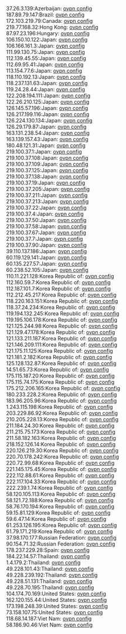 37.26.3.139:Azerbaijan: [ovpn config](vpn/37_26_3_139.ovpn)  
187.89.79.147:Brazil: [ovpn config](vpn/187_89_79_147.ovpn)  
172.103.219.79:Canada: [ovpn config](vpn/172_103_219_79.ovpn)  
219.77.168.32:Hong Kong: [ovpn config](vpn/219_77_168_32.ovpn)  
87.97.23.196:Hungary: [ovpn config](vpn/87_97_23_196.ovpn)  
106.150.10.122:Japan: [ovpn config](vpn/106_150_10_122.ovpn)  
106.166.161.3:Japan: [ovpn config](vpn/106_166_161_3.ovpn)  
111.99.130.75:Japan: [ovpn config](vpn/111_99_130_75.ovpn)  
112.139.45.55:Japan: [ovpn config](vpn/112_139_45_55.ovpn)  
112.69.95.41:Japan: [ovpn config](vpn/112_69_95_41.ovpn)  
113.154.77.6:Japan: [ovpn config](vpn/113_154_77_6.ovpn)  
118.110.192.13:Japan: [ovpn config](vpn/118_110_192_13.ovpn)  
118.237.131.63:Japan: [ovpn config](vpn/118_237_131_63.ovpn)  
119.24.28.44:Japan: [ovpn config](vpn/119_24_28_44.ovpn)  
122.208.194.111:Japan: [ovpn config](vpn/122_208_194_111.ovpn)  
122.26.210.125:Japan: [ovpn config](vpn/122_26_210_125.ovpn)  
126.145.57.196:Japan: [ovpn config](vpn/126_145_57_196.ovpn)  
126.217.199.116:Japan: [ovpn config](vpn/126_217_199_116.ovpn)  
126.224.130.134:Japan: [ovpn config](vpn/126_224_130_134.ovpn)  
126.29.179.87:Japan: [ovpn config](vpn/126_29_179_87.ovpn)  
163.131.238.54:Japan: [ovpn config](vpn/163_131_238_54.ovpn)  
163.139.157.43:Japan: [ovpn config](vpn/163_139_157_43.ovpn)  
180.48.121.31:Japan: [ovpn config](vpn/180_48_121_31.ovpn)  
219.100.37.1:Japan: [ovpn config](vpn/219_100_37_1.ovpn)  
219.100.37.108:Japan: [ovpn config](vpn/219_100_37_108.ovpn)  
219.100.37.109:Japan: [ovpn config](vpn/219_100_37_109.ovpn)  
219.100.37.125:Japan: [ovpn config](vpn/219_100_37_125.ovpn)  
219.100.37.138:Japan: [ovpn config](vpn/219_100_37_138.ovpn)  
219.100.37.19:Japan: [ovpn config](vpn/219_100_37_19.ovpn)  
219.100.37.205:Japan: [ovpn config](vpn/219_100_37_205.ovpn)  
219.100.37.211:Japan: [ovpn config](vpn/219_100_37_211.ovpn)  
219.100.37.213:Japan: [ovpn config](vpn/219_100_37_213.ovpn)  
219.100.37.22:Japan: [ovpn config](vpn/219_100_37_22.ovpn)  
219.100.37.4:Japan: [ovpn config](vpn/219_100_37_4.ovpn)  
219.100.37.50:Japan: [ovpn config](vpn/219_100_37_50.ovpn)  
219.100.37.58:Japan: [ovpn config](vpn/219_100_37_58.ovpn)  
219.100.37.67:Japan: [ovpn config](vpn/219_100_37_67.ovpn)  
219.100.37.7:Japan: [ovpn config](vpn/219_100_37_7.ovpn)  
219.100.37.90:Japan: [ovpn config](vpn/219_100_37_90.ovpn)  
39.110.137.186:Japan: [ovpn config](vpn/39_110_137_186.ovpn)  
60.119.129.141:Japan: [ovpn config](vpn/60_119_129_141.ovpn)  
60.135.227.57:Japan: [ovpn config](vpn/60_135_227_57.ovpn)  
60.238.52.105:Japan: [ovpn config](vpn/60_238_52_105.ovpn)  
110.11.221.128:Korea Republic of: [ovpn config](vpn/110_11_221_128.ovpn)  
112.160.59.7:Korea Republic of: [ovpn config](vpn/112_160_59_7.ovpn)  
112.187.101.7:Korea Republic of: [ovpn config](vpn/112_187_101_7.ovpn)  
112.212.45.217:Korea Republic of: [ovpn config](vpn/112_212_45_217.ovpn)  
118.220.163.151:Korea Republic of: [ovpn config](vpn/118_220_163_151.ovpn)  
118.37.24.234:Korea Republic of: [ovpn config](vpn/118_37_24_234.ovpn)  
119.194.132.245:Korea Republic of: [ovpn config](vpn/119_194_132_245.ovpn)  
119.195.106.178:Korea Republic of: [ovpn config](vpn/119_195_106_178.ovpn)  
121.125.244.98:Korea Republic of: [ovpn config](vpn/121_125_244_98.ovpn)  
121.129.47.178:Korea Republic of: [ovpn config](vpn/121_129_47_178.ovpn)  
121.133.211.187:Korea Republic of: [ovpn config](vpn/121_133_211_187.ovpn)  
121.146.209.111:Korea Republic of: [ovpn config](vpn/121_146_209_111.ovpn)  
121.175.11.125:Korea Republic of: [ovpn config](vpn/121_175_11_125.ovpn)  
121.181.2.182:Korea Republic of: [ovpn config](vpn/121_181_2_182.ovpn)  
125.128.132.87:Korea Republic of: [ovpn config](vpn/125_128_132_87.ovpn)  
14.51.65.73:Korea Republic of: [ovpn config](vpn/14_51_65_73.ovpn)  
175.115.187.20:Korea Republic of: [ovpn config](vpn/175_115_187_20.ovpn)  
175.115.74.175:Korea Republic of: [ovpn config](vpn/175_115_74_175.ovpn)  
175.212.206.165:Korea Republic of: [ovpn config](vpn/175_212_206_165.ovpn)  
180.233.228.2:Korea Republic of: [ovpn config](vpn/180_233_228_2.ovpn)  
183.96.205.96:Korea Republic of: [ovpn config](vpn/183_96_205_96.ovpn)  
1.243.115.198:Korea Republic of: [ovpn config](vpn/1_243_115_198.ovpn)  
203.229.86.92:Korea Republic of: [ovpn config](vpn/203_229_86_92.ovpn)  
210.205.228.13:Korea Republic of: [ovpn config](vpn/210_205_228_13.ovpn)  
211.184.24.30:Korea Republic of: [ovpn config](vpn/211_184_24_30.ovpn)  
211.215.75.173:Korea Republic of: [ovpn config](vpn/211_215_75_173.ovpn)  
211.58.182.163:Korea Republic of: [ovpn config](vpn/211_58_182_163.ovpn)  
218.152.126.14:Korea Republic of: [ovpn config](vpn/218_152_126_14.ovpn)  
220.126.219.30:Korea Republic of: [ovpn config](vpn/220_126_219_30.ovpn)  
220.70.178.242:Korea Republic of: [ovpn config](vpn/220_70_178_242.ovpn)  
220.72.99.68:Korea Republic of: [ovpn config](vpn/220_72_99_68.ovpn)  
221.145.175.45:Korea Republic of: [ovpn config](vpn/221_145_175_45.ovpn)  
222.112.88.61:Korea Republic of: [ovpn config](vpn/222_112_88_61.ovpn)  
222.117.104.33:Korea Republic of: [ovpn config](vpn/222_117_104_33.ovpn)  
222.239.1.74:Korea Republic of: [ovpn config](vpn/222_239_1_74.ovpn)  
58.120.105.113:Korea Republic of: [ovpn config](vpn/58_120_105_113.ovpn)  
58.121.72.188:Korea Republic of: [ovpn config](vpn/58_121_72_188.ovpn)  
58.76.170.194:Korea Republic of: [ovpn config](vpn/58_76_170_194.ovpn)  
59.15.81.129:Korea Republic of: [ovpn config](vpn/59_15_81_129.ovpn)  
59.6.47.14:Korea Republic of: [ovpn config](vpn/59_6_47_14.ovpn)  
61.253.126.195:Korea Republic of: [ovpn config](vpn/61_253_126_195.ovpn)  
61.79.171.219:Korea Republic of: [ovpn config](vpn/61_79_171_219.ovpn)  
37.98.170.177:Russian Federation: [ovpn config](vpn/37_98_170_177.ovpn)  
90.154.71.32:Russian Federation: [ovpn config](vpn/90_154_71_32.ovpn)  
178.237.229.28:Spain: [ovpn config](vpn/178_237_229_28.ovpn)  
184.22.14.57:Thailand: [ovpn config](vpn/184_22_14_57.ovpn)  
1.4.179.2:Thailand: [ovpn config](vpn/1_4_179_2.ovpn)  
49.228.101.43:Thailand: [ovpn config](vpn/49_228_101_43.ovpn)  
49.228.239.192:Thailand: [ovpn config](vpn/49_228_239_192.ovpn)  
49.228.51.131:Thailand: [ovpn config](vpn/49_228_51_131.ovpn)  
49.228.70.195:Thailand: [ovpn config](vpn/49_228_70_195.ovpn)  
104.174.70.169:United States: [ovpn config](vpn/104_174_70_169.ovpn)  
162.120.155.44:United States: [ovpn config](vpn/162_120_155_44.ovpn)  
173.198.248.39:United States: [ovpn config](vpn/173_198_248_39.ovpn)  
73.158.107.75:United States: [ovpn config](vpn/73_158_107_75.ovpn)  
118.68.14.187:Viet Nam: [ovpn config](vpn/118_68_14_187.ovpn)  
58.186.90.46:Viet Nam: [ovpn config](vpn/58_186_90_46.ovpn)  

